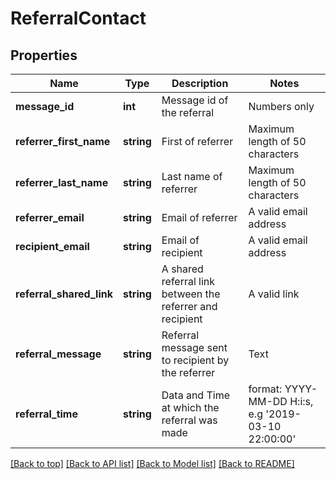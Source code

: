 # ReferralContact

## Properties
Name         | Type          | Description   | Notes
------------ | ------------- | ------------- | -------
**message_id** | **int** | Message id of the referral | Numbers only
**referrer_first_name** | **string** | First of referrer | Maximum length of 50 characters
**referrer_last_name** | **string** | Last name of referrer | Maximum length of 50 characters
**referrer_email** | **string** | Email of referrer | A valid email address
**recipient_email** | **string** | Email of recipient | A valid email address
**referral_shared_link** | **string** | A shared referral link between the referrer and recipient | A valid link
**referral_message** | **string** | Referral message sent to recipient by the referrer | Text
**referral_time** | **string** | Data and Time at which the referral was made | format: YYYY-MM-DD H:i:s, e.g '2019-03-10 22:00:00'


[[Back to top]](#) [[Back to API list]](../../README.md#documentation-for-apis) [[Back to Model list]](../../README.md#documentation-for-models) [[Back to README]](../../README.md)